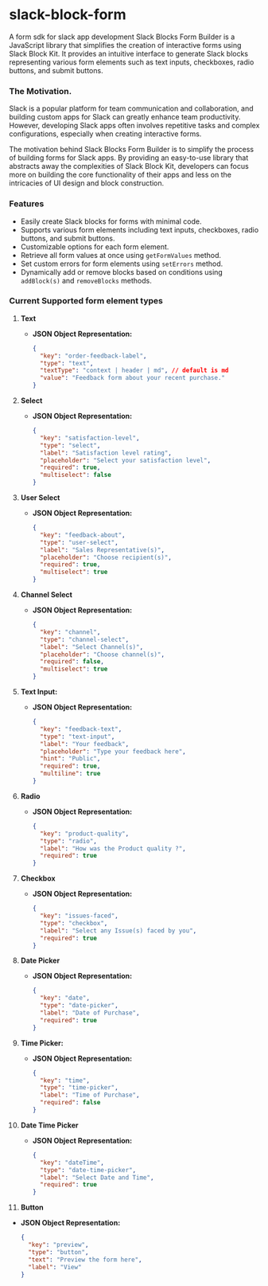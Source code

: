 # slack-block-form

A form sdk for slack app development
Slack Blocks Form Builder is a JavaScript library that simplifies the creation of interactive forms using Slack Block Kit. It provides an intuitive interface to generate Slack blocks representing various form elements such as text inputs, checkboxes, radio buttons, and submit buttons.

### The Motivation.

Slack is a popular platform for team communication and collaboration, and building custom apps for Slack can greatly enhance team productivity. However, developing Slack apps often involves repetitive tasks and complex configurations, especially when creating interactive forms.

The motivation behind Slack Blocks Form Builder is to simplify the process of building forms for Slack apps. By providing an easy-to-use library that abstracts away the complexities of Slack Block Kit, developers can focus more on building the core functionality of their apps and less on the intricacies of UI design and block construction.

### Features

- Easily create Slack blocks for forms with minimal code.
- Supports various form elements including text inputs, checkboxes, radio buttons, and submit buttons.
- Customizable options for each form element.
- Retrieve all form values at once using `getFormValues` method.
- Set custom errors for form elements using `setErrors` method.
- Dynamically add or remove blocks based on conditions using `addBlock(s)` and `removeBlocks` methods.

### Current Supported form element types

1. **Text**

   - **JSON Object Representation:**
     ```json
     {
       "key": "order-feedback-label",
       "type": "text",
       "textType": "context | header | md", // default is md
       "value": "Feedback form about your recent purchase."
     }
     ```

2. **Select**

   - **JSON Object Representation:**
     ```json
     {
       "key": "satisfaction-level",
       "type": "select",
       "label": "Satisfaction level rating",
       "placeholder": "Select your satisfaction level",
       "required": true,
       "multiselect": false
     }
     ```

3. **User Select**

   - **JSON Object Representation:**
     ```json
     {
       "key": "feedback-about",
       "type": "user-select",
       "label": "Sales Representative(s)",
       "placeholder": "Choose recipient(s)",
       "required": true,
       "multiselect": true
     }
     ```

4. **Channel Select**

   - **JSON Object Representation:**
     ```json
     {
       "key": "channel",
       "type": "channel-select",
       "label": "Select Channel(s)",
       "placeholder": "Choose channel(s)",
       "required": false,
       "multiselect": true
     }
     ```

5. **Text Input:**

   - **JSON Object Representation:**
     ```json
     {
       "key": "feedback-text",
       "type": "text-input",
       "label": "Your feedback",
       "placeholder": "Type your feedback here",
       "hint": "Public",
       "required": true,
       "multiline": true
     }
     ```

6. **Radio**

   - **JSON Object Representation:**
     ```json
     {
       "key": "product-quality",
       "type": "radio",
       "label": "How was the Product quality ?",
       "required": true
     }
     ```

7. **Checkbox**

   - **JSON Object Representation:**
     ```json
     {
       "key": "issues-faced",
       "type": "checkbox",
       "label": "Select any Issue(s) faced by you",
       "required": true
     }
     ```

8. **Date Picker**

   - **JSON Object Representation:**
     ```json
     {
       "key": "date",
       "type": "date-picker",
       "label": "Date of Purchase",
       "required": true
     }
     ```

9. **Time Picker:**

   - **JSON Object Representation:**
     ```json
     {
       "key": "time",
       "type": "time-picker",
       "label": "Time of Purchase",
       "required": false
     }
     ```

10. **Date Time Picker**

    - **JSON Object Representation:**
      ```json
      {
        "key": "dateTime",
        "type": "date-time-picker",
        "label": "Select Date and Time",
        "required": true
      }
      ```

11. **Button**

- **JSON Object Representation:**
  ```json
  {
    "key": "preview",
    "type": "button",
    "text": "Preview the form here",
    "label": "View"
  }
  ```

